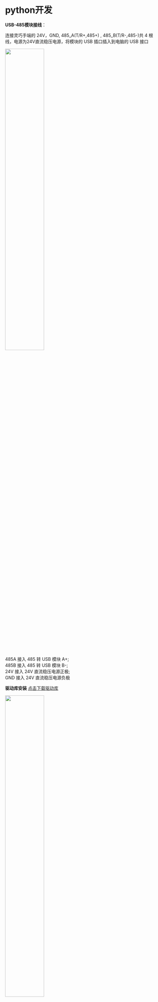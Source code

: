 # python开发

**USB-485模块接线**：

连接灵巧手端的 24V，GND, 485_A(T/R+,485+) , 485_B(T/R-,485-)共 4 根线，电源为24V直流稳压电源，将模块的 USB 插口插入到电脑的 USB 接口

<img src="../img/new485.png" width="50%" >

485A 接入 485 转 USB 模块 A+;<br>
485B 接入 485 转 USB 模块 B-;<br>
24V 接入 24V 直流稳压电源正极;<br>
GND 接入 24V 直流稳压电源负极<br>

**驱动库安装**
[点击下载驱动库](https://github.com/elephantrobotics/Myhand)

<img src="../img/git.png" width="50%" >

##### 串口依赖库安装
在电脑终端执行下面命令，安装依赖库
```bash
pip install pyserial
```
## API说明

### get_gripper_firmware_version()

- **功能:** 获取夹爪固件主版本号
- **参数:** 无
- **返回:** `(int)`固件主版本号

### get_gripper_modified_version()

- **功能:** 获取夹爪固件次版本号
- **参数:** 无
- **返回:** `(int)`固件次版本号

### get_gripper_gripper_Id()

- **功能:** 获取夹爪ID
- **参数:** 无
- **返回:** `(int)`夹爪ID


### get_gripper_gripper_baud()

- **功能:** 获取夹爪波特率
- **参数:** 无
- **返回:**`(int)` 0-5
    - `0`: 115200
    - `1`: 1000000
    - `2`: 57600
    - `3`: 19200
    - `4`: 9600
    - `5`: 4800

### get_gripper_joint_angle(id)

- **功能:** 获取夹爪的当前位置数据信息
- **参数:** `id`: `(int)` 夹爪关节ID,取值范围 `1-6`  
- **返回:** `(int)`夹爪关节ID的当前位置数据

### get_gripper_status()

- **功能:** 获取夹爪的当前状态
- **参数:** 无
- **返回:**`(int)` 0-3
    - `0`:  正在运动
    - `1`: 停止运动,未检测到夹到物体
    - `2`: 停止运动,检测到夹到了物体
    - `3`: 检测到夹到物体以后,物体掉落

### get_gripper_joint_speed(id)

- **功能:** 获取夹爪关节ID的当前速度
- **参数:** `id`: `(int)` 夹爪关节ID,取值范围 `1-6`  
- **返回:** `(int)`夹爪关节ID的当前速度

### get_gripper_joint_P(id)

- **功能:** 获取夹爪关节ID的PID的P值
- **参数:** `id`: `(int)` 夹爪关节ID,取值范围 `1-6`  
- **返回:** `(int)`夹爪关节ID的PID的P值

### get_gripper_joint_I(id)

- **功能:** 获取夹爪关节ID的PID的I值
- **参数:** `id`: `(int)` 夹爪关节ID,取值范围 `1-6`
- **返回:** `(int)`夹爪关节ID的PID的I值

### get_gripper_joint_D(id)

- **功能:** 获取夹爪关节ID的PID的D值
- **参数:** `id`: `(int)` 夹爪关节ID,取值范围 `1-6`
- **返回:** `(int)`夹爪关节ID的PID的D值

### get_gripper_joint_cw(id)

- **功能:** 获取夹爪关节ID的顺时针可运行误差
- **参数:** `id`: `(int)` 夹爪关节ID,取值范围 `1-6`
- **返回:** `(int)`夹爪关节ID的顺时针可运行误差

### get_gripper_joint_cww(id)

- **功能:** 获取夹爪关节ID的逆时针可运行误差
- **参数:** `id`: `(int)` 夹爪关节ID,取值范围 `1-6`
- **返回:** `(int)`夹爪关节ID的逆时针可运行误差

### get_gripper_joint_mini_pressure(id)

- **功能:** 获取夹爪关节ID的最小启动力
- **参数:** `id`: `(int)` 夹爪关节ID,取值范围 `1-6`
- **返回:** `(int)`夹爪关节ID的最小启动力

### get_gripper_joint_mini_pressure(id)

- **功能:** 获取夹爪关节ID的最小启动力
- **参数:** `id`: `(int)` 夹爪关节ID,取值范围 `1-6`
- **返回:** `(int)`夹爪关节ID的最小启动力

### get_gripper_angles()

- **功能:** 获取夹爪6个关节的角度
- **参数:** `id`: `(int)` 夹爪关节ID,取值范围 `1-6`
- **返回:** `(list)`夹爪6个关节的角度

### set_gripper_Id(value)

- **功能:** 设置夹爪ID号
- **参数:** 
  - `value`: `(int)` 夹爪ID,取值范围 `1-254`
- **返回:**`(int)` 0-1
  - `0`: 失败
  - `1`: 成功

### set_gripper_baud(value)

- **功能:** 设置夹爪波特率
- **参数:** 
  - `value`: `(int)` 夹爪波特率,取值范围 `0-5`
    - `0`: 115200
    - `1`: 1000000
    - `2`: 57600
    - `3`: 19200
    - `4`: 9600
    - `5`: 4800
- **返回:**`(int)` 0-1
  - `0`: 失败
  - `1`: 成功
  
### set_gripper_enable(value)

- **功能:** 设置夹爪使能状态
- **参数:** 
  - `value`: `(int)` 使能状态,取值范围 `0-1`
    - `0`: 掉使能
    - `1`: 上使能
- **返回:**`(int)` 0-1
  - `0`: 失败
  - `1`: 成功

<!-- ### set_gripper_value(value,speed)

- **功能:** 设置夹爪以指定的速度转动到指定的位置
- **参数:** 
  - `value`: `(int)` 位置,取值范围 `0-100`
  - `speed`: `(int)` 速度,取值范围 `1-100` 
- **返回:**`(int)` 0-1
  - `0`: 失败
  - `1`: 成功 -->

### set_gripper_joint_calibration(id)

- **功能:** 设置夹爪关节ID零位校准
- **参数:** `id`: `(int)` 夹爪关节ID,取值范围 `1-6`
- **返回:**`(int)` 0-1
  - `0`: 失败
  - `1`: 成功

### set_gripper_joint_P(id,value)

- **功能:** 设置夹爪关节ID的PID的P值
- **参数:** 
  - `id`: `(int)` 关节ID,取值范围 `1-6`
  - `value`: `(int)` P值,取值范围 `0-254`
- **返回:**`(int)` 0-1
  - `0`: 失败
  - `1`: 成功

### set_gripper_joint_I(id,value)

- **功能:** 设置夹爪关节ID的PID的I值
- **参数:** 
  - `id`: `(int)` 关节ID,取值范围 `1-6`
  - `value`: `(int)` I值,取值范围 `0-254`
- **返回:**`(int)` 0-1
  - `0`: 失败
  - `1`: 成功

### set_gripper_joint_D(id,value)

- **功能:** 设置夹爪关节ID的PID的D值
- **参数:**
  - `id`: `(int)` 关节ID,取值范围 `1-6` 
  - `value`: `(int)` D值,取值范围 `0-254`
- **返回:**`(int)` 0-1
  - `0`: 失败
  - `1`: 成功

### set_gripper_joint_cw(id,value)

- **功能:** 设置夹爪关节ID的顺时针可运行误差
- **参数:**
  - `id`: `(int)` 关节ID,取值范围 `1-6`  
  - `value`: `(int)` 误差,取值范围 `0-16`
- **返回:**`(int)` 0-1
  - `0`: 失败
  - `1`: 成功

### set_gripper_joint_cww(id,value)

- **功能:** 设置夹爪关节ID的逆时针可运行误差
- **参数:**
  - `id`: `(int)` 关节ID,取值范围 `1-6` 
  - `value`: `(int)` 误差,取值范围 `0-16`
- **返回:**`(int)` 0-1
  - `0`: 失败
  - `1`: 成功

### set_gripper_joint_mini_pressure(id,value)

- **功能:** 设置夹爪关节ID的最小启动力
- **参数:**
  - `id`: `(int)` 关节ID,取值范围 `1-6` 
  - `value`: `(int)` 最小启动力,取值范围 `0-254`
- **返回:**`(int)` 0-1
  - `0`: 失败
  - `1`: 成功

### set_gripper_joint_torque(id,value)

- **功能:** 设置夹爪关节ID的扭矩
- **参数:**
  - `id`: `(int)` 关节ID,取值范围 `1-6` 
  - `value`: `(int)` 扭矩,取值范围 `0-300`
- **返回:**`(int)` 0-1
  - `0`: 失败
  - `1`: 成功


### set_gripper_joint_speed(id,speed)

- **功能:** 设置夹爪关节ID的速度
- **参数:**
  - `id`: `(int)` 关节ID,取值范围 `1-6` 
  - `speed`: `(int)` 速度,取值范围 `1-100`
- **返回:**`(int)` 0-1
  - `0`: 失败
  - `1`: 成功

### set_gripper_angles(angles,speed)

- **功能:** 设置夹爪全关节角度
- **参数:** 
  - `angles`: `(list)` 6个关节角度,每个关节角度取值范围 `0-100`
  - `speed`: `(int)` 速度,取值范围 `1-100`
- **返回:**`(int)` 0-1
  - `0`: 失败
  - `1`: 成功


### set_gripper_action(value)

- **功能:** 设置夹爪捏合动作
- **参数:** 
  - `value`: `(int)` 动作,取值范围 `0-3`
    - `0`：食指与拇指捏合
    - `1`: 中指于拇指捏合
    - `2`: 三指握住
    - `3`: 双指夹持
- **返回:**`(int)` 0-1
  - `0`: 失败
  - `1`: 成功

### set_gripper_pose(pose,value,flag)

- **功能:** 设置夹爪捏合动作及开合程度
- **参数:** 
  - `pose`: `(int)` 动作,取值范围 `0-4`
    - `0`：全关节回零
    - `1`：食指与拇指捏合
    - `2`: 中指与拇指捏合
    - `3`: 中指与食指捏合
    - `4`: 三指捏合
  - `value`: `(int)` 开合程度,取值范围 `0-15`,合拢程度,等级越高越合拢
  - `flag`: `(int)` 空闲标志,标志1时,空闲手指可自由操控
    
- **返回:**`(int)` 0-1
  - `0`: 失败
  - `1`: 成功

#### 测试程序


```python
from MyHand import MyGripper_H100
import time
if __name__=="__main__":
    hand=MyGripper_H100("COM8")
    hand.set_gripper_pose(0,0)
    time.sleep(2)
    hand.set_gripper_pose(1,5)
    time.sleep(5)
    hand.set_gripper_pose(2,5)
    time.sleep(5)
    hand.set_gripper_pose(3,5)
    time.sleep(5)
    hand.set_gripper_pose(4,15)
    time.sleep(5)
    hand.set_gripper_pose(0,0)
    time.sleep(2)
```
#### 效果展示

<img src="../img/demo1.gif" width="70%" >
